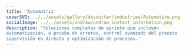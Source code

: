 ```yaml
---
title: 'Automotriz'
coverSVG: ../../assets/gallery/desoutter/industries/Automotive.png
socialImage: ../../assets/undraw/undraw_instant_information.png
description: 'Soluciones completas de apriete que incluyen
automatización, a prueba de errores, control avanzado del proceso
supervisión en directo y optimización de procesos.'
---
```

